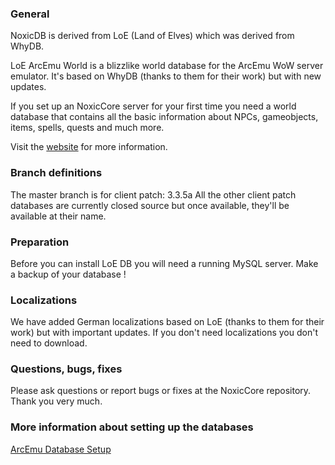 ### General

NoxicDB is derived from LoE (Land of Elves) which was derived from WhyDB.

LoE ArcEmu World is a blizzlike world database for the ArcEmu WoW
server emulator.
It's based on WhyDB (thanks to them for their work) but with new
updates.

If you set up an NoxicCore server for your first time you need a world
database that contains all the basic information about NPCs,
gameobjects, items, spells, quests and much more.

Visit the [website](http://dev.landofelves.net) for more information.

### Branch definitions
The master branch is for client patch: 3.3.5a
All the other client patch databases are currently closed source but once available, they'll be available at their name.


### Preparation

Before you can install LoE DB you will need a running MySQL server.
Make a backup of your database !


### Localizations

We have added German localizations based on LoE (thanks to them
for their work) but with important updates. 
If you don't need localizations you don't need to download.


### Questions, bugs, fixes

Please ask questions or report bugs or fixes at the NoxicCore repository.
Thank you very much.


### More information about setting up the databases

[ArcEmu Database Setup](http://arcemu.org/wiki/Database_setup)

